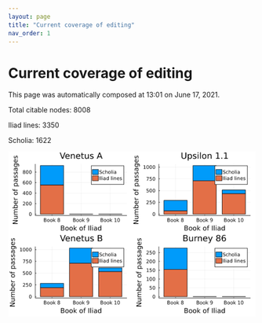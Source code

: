 ```yaml
---
layout: page
title: "Current coverage of editing"
nav_order: 1
---
```



# Current coverage of editing

This page was automatically composed at 13:01 on June 17, 2021.

Total citable nodes: 8008

Iliad lines: 3350

Scholia: 1622

![Summary of coverage](./coverage.png)